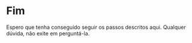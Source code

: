 # Fim

Espero que tenha conseguido seguir os passos descritos aqui. Qualquer dúvida, não exite em perguntá-la.

